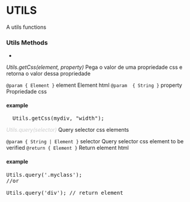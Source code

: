 UTILS
=====
A utils functions




### Utils Methods
-

<i>Utils.getCss(element, property)</i>
Pega o valor de uma propriedade css e retorna o valor dessa propriedade

`@param { Element }` element Element html
`@param  { String }` property Propriedade css

#### example 
<pre>
  Utils.getCss(mydiv, "width");
</pre>


<i style="color:#ccc;">Utils.query(selector)</i>
Query selector css elements

`@param { String | Element }` selector Query selector css element to be verified
`@return { Element }` Return element html

#### example 
<pre>
Utils.query('.myclass'); 
//or 

Utils.query('div'); // return element
</pre>

    
